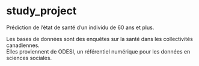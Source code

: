 # study_project
Prédiction de l’état de santé d’un individu de 60 ans et plus.

Les bases de données sont des enquêtes sur la santé dans les collectivités canadiennes.  
Elles proviennent de ODESI, un référentiel numérique pour les données en sciences sociales.
